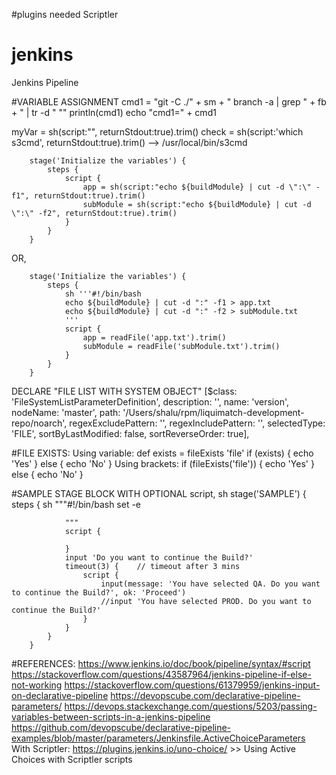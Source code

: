 #plugins needed
Scriptler


# jenkins
Jenkins Pipeline

#VARIABLE ASSIGNMENT
cmd1 = "git -C ./" + sm + " branch -a | grep " + fb + " | tr -d \" \""
println(cmd1)
echo "cmd1=" + cmd1

myVar = sh(script:"<shell command>", returnStdout:true).trim()
check = sh(script:'which s3cmd', returnStdout:true).trim()		--> /usr/local/bin/s3cmd

        stage('Initialize the variables') {
            steps {
                script {
                    app = sh(script:"echo ${buildModule} | cut -d \":\" -f1", returnStdout:true).trim()
                    subModule = sh(script:"echo ${buildModule} | cut -d \":\" -f2", returnStdout:true).trim()
                }
            }            
        }
OR, 

        stage('Initialize the variables') {
            steps {
                sh '''#!/bin/bash
                echo ${buildModule} | cut -d ":" -f1 > app.txt
                echo ${buildModule} | cut -d ":" -f2 > subModule.txt
                '''
                script {
                    app = readFile('app.txt').trim()
                    subModule = readFile('subModule.txt').trim()
                }
            }            
        }

DECLARE "FILE LIST WITH SYSTEM OBJECT"
    [$class: 'FileSystemListParameterDefinition', 
    description: '', 
    name: 'version', 
    nodeName: 'master', 
    path: '/Users/shalu/rpm/liquimatch-development-repo/noarch', 
    regexExcludePattern: '', 
    regexIncludePattern: '', 
    selectedType: 'FILE', 
    sortByLastModified: false, 
    sortReverseOrder: true],

#FILE EXISTS:
Using variable:
    def exists = fileExists 'file'
    if (exists) {
        echo 'Yes'
    } else {
        echo 'No'
    }
Using brackets:
    if (fileExists('file')) {
        echo 'Yes'
    } else {
        echo 'No'
    }

#SAMPLE STAGE BLOCK WITH OPTIONAL script, sh
        stage('SAMPLE') {
            steps {
                sh """#!/bin/bash
                set -e
                
                """
                script {
                    
                }
                input 'Do you want to continue the Build?'
                timeout(3) {    // timeout after 3 mins
                    script {
                        input(message: 'You have selected QA. Do you want to continue the Build?', ok: 'Proceed')
                        //input 'You have selected PROD. Do you want to continue the Build?'
                    }
                }
            }
        }



#REFERENCES:
https://www.jenkins.io/doc/book/pipeline/syntax/#script
https://stackoverflow.com/questions/43587964/jenkins-pipeline-if-else-not-working
https://stackoverflow.com/questions/61379959/jenkins-input-on-declarative-pipeline
https://devopscube.com/declarative-pipeline-parameters/
https://devops.stackexchange.com/questions/5203/passing-variables-between-scripts-in-a-jenkins-pipeline
https://github.com/devopscube/declarative-pipeline-examples/blob/master/parameters/Jenkinsfile.ActiveChoiceParameters
With Scriptler: https://plugins.jenkins.io/uno-choice/ >> Using Active Choices with Scriptler scripts

